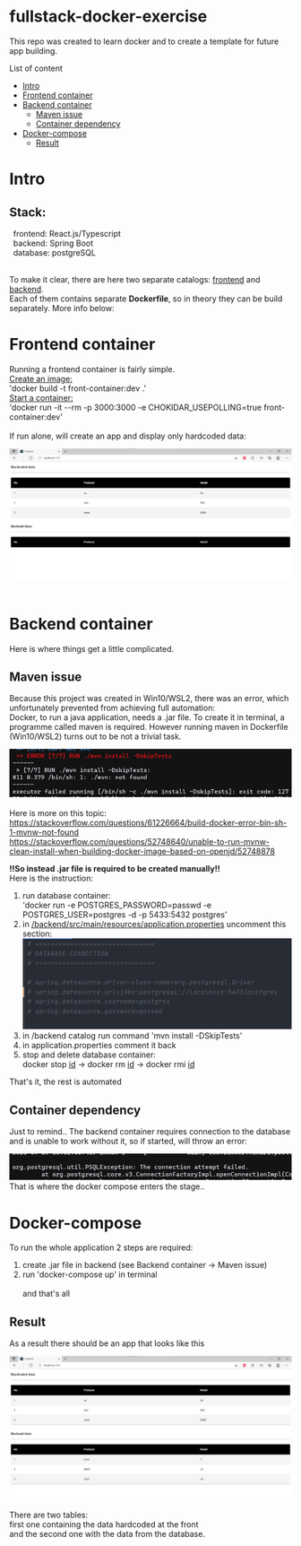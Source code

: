 # fullstack-docker-exercise

This repo was created to learn docker and to create a template for future app building.

List of content

- [Intro](#Intro)
- [Frontend container](#Frontend-container)
- [Backend container](#Backend-container)
    - [Maven issue](#Maven-issue)
    - [Container dependency](#Container-dependency)
- [Docker-compose](#Docker-compose)
    - [Result](#Result)

# Intro

<h2>Stack:</h2>
&ensp;frontend: React.js/Typescript<br>
&ensp;backend: Spring Boot<br>
&ensp;database: postgreSQL<br><br>

To make it clear, there are here two separate catalogs: <u>frontend</u> and <u>backend</u>.<br> Each of them contains separate <b>Dockerfile</b>, so in theory they can be build separately. More info below:<br>

# Frontend container
Running a frontend container is fairly simple.<br>
<u>Create an image:</u><br>'docker build -t front-container:dev .'<br>
<u>Start a container:</u><br>'docker run -it --rm -p 3000:3000 -e CHOKIDAR_USEPOLLING=true front-container:dev' <br><br>
If run alone, will create an app and display only hardcoded data:

![sceenshot_5](/img/5.png)
<br><br>

# Backend container
Here is where things get a little complicated.<br>

## Maven issue
Because this project was created in Win10/WSL2, there was an error, which unfortunately prevented from achieving full automation:<br>
Docker, to run a java application, needs a .jar file. To create it in terminal, a programme called maven is required. However running maven in Dockerfile (Win10/WSL2) turns out to be not a trivial task.

![sceenshot_7](/img/7.png)
<br><br>
Here is more on this topic:<br>
https://stackoverflow.com/questions/61226664/build-docker-error-bin-sh-1-mvnw-not-found <br>
https://stackoverflow.com/questions/52748640/unable-to-run-mvnw-clean-install-when-building-docker-image-based-on-openjd/52748878<br>

<b>!!So instead .jar file is required to be created manually!!</b><br>
Here is the instruction:<br>
1. run database container:<br>
'docker run -e POSTGRES_PASSWORD=passwd -e POSTGRES_USER=postgres -d -p 5433:5432 postgres'<br>
2. in <u>/backend/src/main/resources/application.properties</u> uncomment this section:<br>
![sceenshot_8](/img/8.png)
3. in /backend catalog run command 'mvn install -DSkipTests'<br>
4. in application.properties comment it back
5. stop and delete database container:<br>
docker stop <u>id</u> -> docker rm <u>id</u> -> docker rmi <u>id</u>

That's it, the rest is automated

## Container dependency
Just to remind.. The backend container requires connection to the database and is unable to work without it, so if started, will throw an error:

![sceenshot_6](/img/6.png)
<br>
That is where the docker compose enters the stage..

# Docker-compose

To run the whole application 2 steps are required:<br>
1. create .jar file in backend (see Backend container -> Maven issue)<br>
2. run 'docker-compose up' in terminal
<br><br>
and that's all

## Result
As a result there should be an app that looks like this<br>

![sceenshot_4](/img/4.png)
<br><br>
There are two tables:<br>
first one containing the data hardcoded at the front<br>
and the second one with the data from the database.
